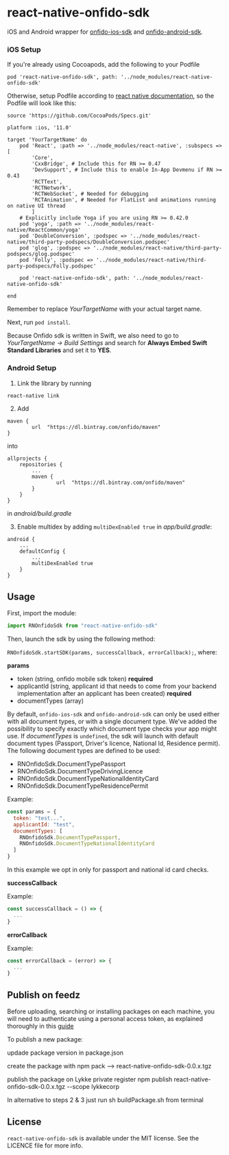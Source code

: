 # react-native-onfido-sdk

iOS and Android wrapper for [onfido-ios-sdk](https://github.com/onfido/onfido-ios-sdk) and [onfido-android-sdk](https://github.com/onfido/onfido-android-sdk).

### iOS Setup

If you're already using Cocoapods, add the following to your Podfile

```
pod 'react-native-onfido-sdk', path: '../node_modules/react-native-onfido-sdk'
```

Otherwise, setup Podfile according to [react native documentation](https://facebook.github.io/react-native/docs/integration-with-existing-apps), so the Podfile will look like this:

```
source 'https://github.com/CocoaPods/Specs.git'

platform :ios, '11.0'

target 'YourTargetName' do
    pod 'React', :path => '../node_modules/react-native', :subspecs => [
        'Core',
        'CxxBridge', # Include this for RN >= 0.47
        'DevSupport', # Include this to enable In-App Devmenu if RN >= 0.43
        'RCTText',
        'RCTNetwork',
        'RCTWebSocket', # Needed for debugging
        'RCTAnimation', # Needed for FlatList and animations running on native UI thread
        ]
    # Explicitly include Yoga if you are using RN >= 0.42.0
    pod 'yoga', :path => '../node_modules/react-native/ReactCommon/yoga'
    pod 'DoubleConversion', :podspec => '../node_modules/react-native/third-party-podspecs/DoubleConversion.podspec'
    pod 'glog', :podspec => '../node_modules/react-native/third-party-podspecs/glog.podspec'
    pod 'Folly', :podspec => '../node_modules/react-native/third-party-podspecs/Folly.podspec'

    pod 'react-native-onfido-sdk', path: '../node_modules/react-native-onfido-sdk'

end
```

Remember to replace _YourTargetName_ with your actual target name.

Next, run `pod install`.

Because Onfido sdk is written in Swift, we also need to go to _YourTargetName -> Build Settings_ and search for **Always Embed Swift Standard Libraries** and set it to **YES**.

### Android Setup

1. Link the library by running

```bash
react-native link
```

2. Add

```
maven {
        url  "https://dl.bintray.com/onfido/maven"
}
```

into

```
allprojects {
    repositories {
        ...
        maven {
                url  "https://dl.bintray.com/onfido/maven"
        }
    }
}
```

in _android/build.gradle_

3. Enable multidex by adding `multiDexEnabled true` in _app/build.gradle_:

```
android {
    ...
    defaultConfig {
        ...
        multiDexEnabled true
    }
}
```

## Usage

First, import the module:

```javascript
import RNOnfidoSdk from "react-native-onfido-sdk"
```

Then, launch the sdk by using the following method:

`RNOnfidoSdk.startSDK(params, successCallback, errorCallback);`, where:

**params**

- token (string, onfido mobile sdk token) **required**
- applicantId (string, applicant id that needs to come from your backend implementation after an applicant has been created) **required**
- documentTypes (array)

By default, `onfido-ios-sdk` and `onfido-android-sdk` can only be used either with all document types, or with a single document type.
We've added the possibility to specify exactly which document type checks your app might use.
If _documentTypes_ is `undefined`, the sdk will launch with default document types (Passport, Driver's licence, National Id, Residence permit).
The following document types are defined to be used:

- RNOnfidoSdk.DocumentTypePassport
- RNOnfidoSdk.DocumentTypeDrivingLicence
- RNOnfidoSdk.DocumentTypeNationalIdentityCard
- RNOnfidoSdk.DocumentTypeResidencePermit

Example:

```js
const params = {
  token: "test...",
  applicantId: "test",
  documentTypes: [
    RNOnfidoSdk.DocumentTypePassport,
    RNOnfidoSdk.DocumentTypeNationalIdentityCard
  ]
}
```

In this example we opt in only for passport and national id card checks.

**successCallback**

Example:

```js
const successCallback = () => {
  ...
}
```

**errorCallback**

Example:

```js
const errorCallback = (error) => {
  ...
}
```

## Publish on feedz

Before uploading, searching or installing packages on each machine, you will need to authenticate using a personal access token, as explained thoroughly in this [guide](https://feedz.io/docs/package-types/npm)

To publish a new package:

updade package version in package.json

create the package with npm pack --> react-native-onfido-sdk-0.0.x.tgz

publish the package on Lykke private register npm publish react-native-onfido-sdk-0.0.x.tgz --scope lykkecorp

In alternative to steps 2 & 3 just run sh buildPackage.sh from terminal

## License

`react-native-onfido-sdk` is available under the MIT license. See the LICENCE file for more info.
